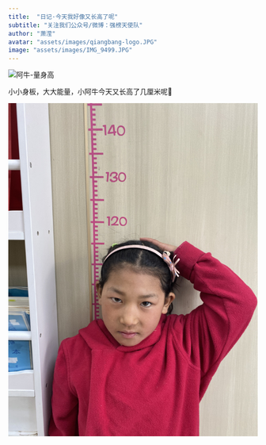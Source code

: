 ```yaml
---
title:  "日记·今天我好像又长高了呢"
subtitle: "关注我们公众号/微博：强榜天使队"
author: "萧滢"
avatar: "assets/images/qiangbang-logo.JPG"
image: "assets/images/IMG_9499.JPG"
---
```


![阿牛-量身高](assets/images/阿牛-量身高.GIF)

小小身板，大大能量，小阿牛今天又长高了几厘米呢🤔️

![shengao02](assets/images/IMG_9499.JPG)
